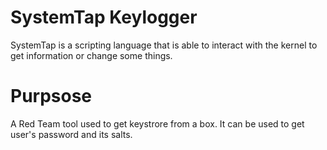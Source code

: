 # SystemTap Keylogger

SystemTap is a scripting language that is able to interact with the kernel to get information or change some things.

# Purpsose

A Red Team tool used to get keystrore from a box. It can be used to get user's password and its salts.
